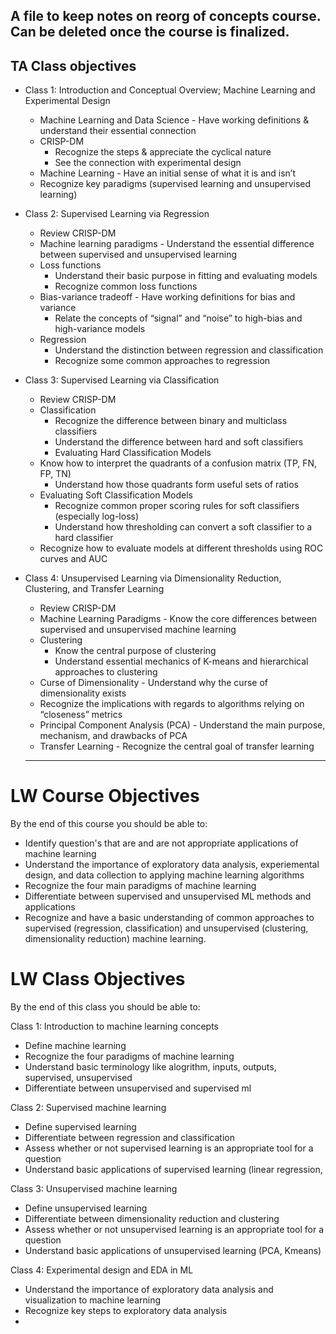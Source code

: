 A file to keep notes on reorg of concepts course. Can be deleted once the course is finalized.
---
## TA Class objectives

* Class 1: Introduction and Conceptual Overview; Machine Learning and Experimental Design
  * Machine Learning and Data Science - Have working definitions & understand their essential connection
  * CRISP-DM
    * Recognize the steps & appreciate the cyclical nature
    * See the connection with experimental design
  * Machine Learning - Have an initial sense of what it is and isn’t
  * Recognize key paradigms (supervised learning and unsupervised learning)

* Class 2: Supervised Learning via Regression
  * Review CRISP-DM
  * Machine learning paradigms - Understand the essential difference between supervised and unsupervised learning
  * Loss functions
    * Understand their basic purpose in fitting and evaluating models
    * Recognize common loss functions
  * Bias-variance tradeoff - Have working definitions for bias and variance
    * Relate the concepts of “signal” and “noise” to high-bias and high-variance models
  * Regression
    * Understand the distinction between regression and classification
    * Recognize some common approaches to regression

* Class 3: Supervised Learning via Classification
  * Review CRISP-DM
  * Classification
    * Recognize the difference between binary and multiclass classifiers
    * Understand the difference between hard and soft classifiers
    * Evaluating Hard Classification Models
  * Know how to interpret the quadrants of a confusion matrix (TP, FN, FP, TN)
    * Understand how those quadrants form useful sets of ratios
  * Evaluating Soft Classification Models
    * Recognize common proper scoring rules for soft classifiers (especially log-loss)
    * Understand how thresholding can convert a soft classifier to a hard classifier
  * Recognize how to evaluate models at different thresholds using ROC curves and AUC

* Class 4: Unsupervised Learning via Dimensionality Reduction, Clustering, and Transfer Learning
  * Review CRISP-DM
  * Machine Learning Paradigms - Know the core differences between supervised and unsupervised machine learning
  * Clustering
    * Know the central purpose of clustering
    * Understand essential mechanics of K-means and hierarchical approaches to clustering
  * Curse of Dimensionality - Understand why the curse of dimensionality exists
  * Recognize the implications with regards to algorithms relying on “closeness” metrics
  * Principal Component Analysis (PCA) - Understand the main purpose, mechanism, and drawbacks of PCA
  * Transfer Learning - Recognize the central goal of transfer learning
  
  ---
  
# LW Course Objectives
  
By the end of this course you should be able to:

* Identify question's that are and are not appropriate applications of machine learning
* Understand the importance of exploratory data analysis, experiemental design, and data collection to applying machine learning algorithms
* Recognize the four main paradigms of machine learning
* Differentiate between supervised and unsupervised ML methods and applications
* Recognize and have a basic understanding of common approaches to supervised (regression, classification) and unsupervised (clustering, dimensionality reduction) machine learning.

# LW Class Objectives

By the end of this class you should be able to:

Class 1: Introduction to machine learning concepts
* Define machine learning
* Recognize the four paradigms of machine learning
* Understand basic terminology like alogrithm, inputs, outputs, supervised, unsupervised
* Differentiate between unsupervised and supervised ml

Class 2: Supervised machine learning
* Define supervised learning
* Differentiate between regression and classification
* Assess whether or not supervised learning is an appropriate tool for a question
* Understand basic applications of supervised learning (linear regression, 

Class 3: Unsupervised machine learning
* Define unsupervised learning
* Differentiate between dimensionality reduction and clustering
* Assess whether or not unsupervised learning is an appropriate tool for a question
* Understand basic applications of unsupervised learning (PCA, Kmeans)

Class 4: Experimental design and EDA in ML
* Understand the importance of exploratory data analysis and visualization to machine learning
* Recognize key steps to exploratory data analysis
*
